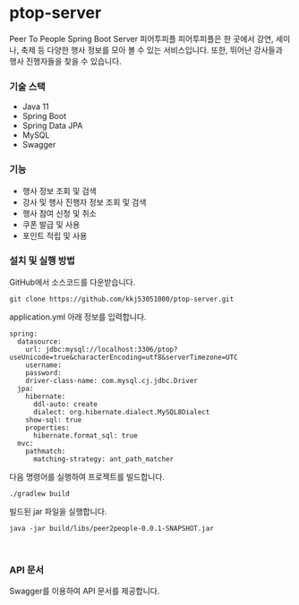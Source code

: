 # ptop-server
Peer To People Spring Boot Server
피어투피플
피어투피플은 한 곳에서 강연, 세미나, 축제 등 다양한 행사 정보를 모아 볼 수 있는 서비스입니다. 또한, 뛰어난 강사들과 행사 진행자들을 찾을 수 있습니다.

### 기술 스택
- Java 11
- Spring Boot
- Spring Data JPA
- MySQL
- Swagger

### 기능
- 행사 정보 조회 및 검색
- 강사 및 행사 진행자 정보 조회 및 검색
- 행사 참여 신청 및 취소
- 쿠폰 발급 및 사용
- 포인트 적립 및 사용
### 설치 및 실행 방법
GitHub에서 소스코드를 다운받습니다.
```
git clone https://github.com/kkj53051000/ptop-server.git
```

application.yml 아래 정보를 입력합니다.
```
spring:
  datasource:
    url: jdbc:mysql://localhost:3306/ptop?useUnicode=true&characterEncoding=utf8&serverTimezone=UTC
    username: 
    password: 
    driver-class-name: com.mysql.cj.jdbc.Driver
  jpa:
    hibernate:
      ddl-auto: create
      dialect: org.hibernate.dialect.MySQL8Dialect
    show-sql: true
    properties:
      hibernate.format_sql: true
  mvc:
    pathmatch:
      matching-strategy: ant_path_matcher
```

다음 명령어를 실행하여 프로젝트를 빌드합니다.

```./gradlew build```

빌드된 jar 파일을 실행합니다.

```java -jar build/libs/peer2people-0.0.1-SNAPSHOT.jar```

<br/>

### API 문서
Swagger를 이용하여 API 문서를 제공합니다.